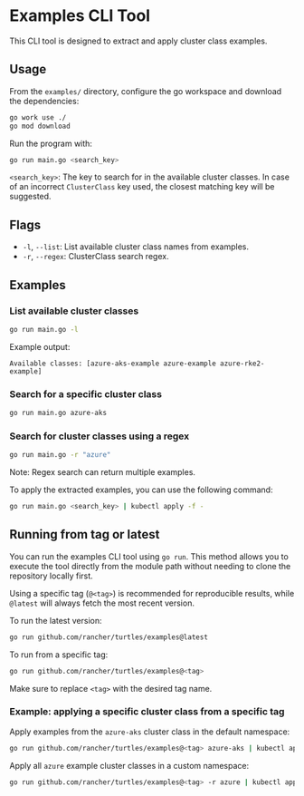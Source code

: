 # Examples CLI Tool

This CLI tool is designed to extract and apply cluster class examples.

## Usage

From the `examples/` directory, configure the go workspace and download the dependencies:

```bash
go work use ./
go mod download
```

Run the program with:

```bash
go run main.go <search_key>
```

`<search_key>`: The key to search for in the available cluster classes. In case of an incorrect `ClusterClass` key used, the closest matching key will be suggested.

## Flags

*   `-l`, `--list`: List available cluster class names from examples.
*   `-r`, `--regex`: ClusterClass search regex.

## Examples

### List available cluster classes

```bash
go run main.go -l
```

Example output:

```text
Available classes: [azure-aks-example azure-example azure-rke2-example]
```

### Search for a specific cluster class

```bash
go run main.go azure-aks
```

### Search for cluster classes using a regex

```bash
go run main.go -r "azure"
```

Note: Regex search can return multiple examples.

To apply the extracted examples, you can use the following command:

```bash
go run main.go <search_key> | kubectl apply -f -
```

## Running from tag or latest

You can run the examples CLI tool using `go run`. This method allows you to execute the tool directly from the module path without needing to clone the repository locally first.

Using a specific tag (`@<tag>`) is recommended for reproducible results, while `@latest` will always fetch the most recent version.

To run the latest version:

```bash
go run github.com/rancher/turtles/examples@latest
```

To run from a specific tag:

```bash
go run github.com/rancher/turtles/examples@<tag>
```

Make sure to replace `<tag>` with the desired tag name.

### Example: applying a specific cluster class from a specific tag

Apply examples from the `azure-aks` cluster class in the default namespace:

```bash
go run github.com/rancher/turtles/examples@<tag> azure-aks | kubectl apply -f -
```

Apply all `azure` example cluster classes in a custom namespace:

```bash
go run github.com/rancher/turtles/examples@<tag> -r azure | kubectl apply -f -n <namespace> -
```
